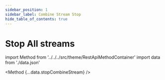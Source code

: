 ```yaml
---
sidebar_position: 1
sidebar_label: Combine Stream Stop
hide_table_of_contents: true
---
```


# Stop All streams

import Method from '../../../src/theme/RestApiMethodContainer'
import data from './data.json'

<Method
{...data.stopCombineStream}
/>

